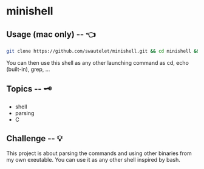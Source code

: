# minishell

## Usage (mac only) -- 👈

```bash
git clone https://github.com/swautelet/minishell.git && cd minishell && make && ./minishell
```
You can then use this shell as any other launching command as cd, echo (built-in), grep, ...

## Topics -- 🗝
- shell
- parsing 
- C

## Challenge -- 💡

This project is about parsing the commands and using other binaries from my own exeutable. You can use it as any other shell inspired by bash.
